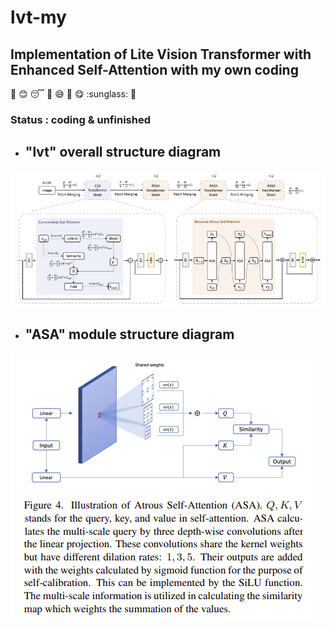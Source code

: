 # lvt-my
## Implementation of Lite Vision Transformer with Enhanced Self-Attention with my own coding
:imp: :blush:  :sleeping: :blue_heart: :sweat_smile: :blue_heart: :yum: :sunglass: :imp:
###  Status : coding & unfinished
- ## "lvt" overall structure diagram
<img src='./image/lvt.png'  />

- ## "ASA" module structure diagram
<img src='./image/ASA_Module.png'  />